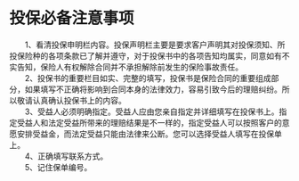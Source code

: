 # 投保必备注意事项  

&emsp;&emsp;1、看清投保申明栏内容。投保声明栏主要是要求客户声明其对投保须知、所投保险种的各项条款已了解并遵守，对于投保书中的各项告知均属实，同意如有不实告知，保险人有权解除合同并不承担解除前发生的保险事故责任。  
&emsp;&emsp;2、投保书的重要栏目如实、完整的填写，投保书是保险合同的重要组成部分，如果填写不正确将影响到合同本身的法律效力，容易引致今后的理赔纠纷。所以敬请认真确认投保书上的内容。  
&emsp;&emsp;3、受益人必须明确指定。受益人应由您亲自指定并详细填写在投保书上。指定受益人和法定受益所带来的理赔结果是不一样的，指定受益人可以按照客户的意愿安排受益金，而法定受益只能由法律来公断。您可以选择受益人填写在投保单上。  
&emsp;&emsp;4、正确填写联系方式。  
&emsp;&emsp;5、记住保单编号。  